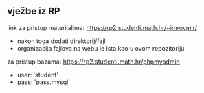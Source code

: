 ## vježbe iz RP


link za pristup materijalima: https://rp2.studenti.math.hr/~imrovmir/
 - nakon toga dodati direktorij/fajl
 - organizacija fajlova na webu je ista kao u ovom repozitoriju

za pristup bazama: https://rp2.studenti.math.hr/phpmyadmin
 - user: 'student'
 - pass: 'pass.mysql'


